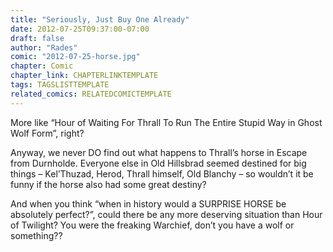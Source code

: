 ```yaml
---
title: "Seriously, Just Buy One Already"
date: 2012-07-25T09:37:00-07:00
draft: false
author: "Rades"
comic: "2012-07-25-horse.jpg"
chapter: Comic
chapter_link: CHAPTERLINKTEMPLATE
tags: TAGSLISTTEMPLATE
related_comics: RELATEDCOMICTEMPLATE
---
```


More like “Hour of Waiting For Thrall To Run The Entire Stupid Way in Ghost Wolf Form”, right?


Anyway, we never DO find out what happens to Thrall’s horse in Escape from Durnholde. Everyone else in Old Hillsbrad seemed destined for big things – Kel’Thuzad, Herod, Thrall himself, Old Blanchy – so wouldn’t it be funny if the horse also had some great destiny?


And when you think “when in history would a SURPRISE HORSE be absolutely perfect?”, could there be any more deserving situation than Hour of Twilight? You were the freaking Warchief, don’t you have a wolf or something??

